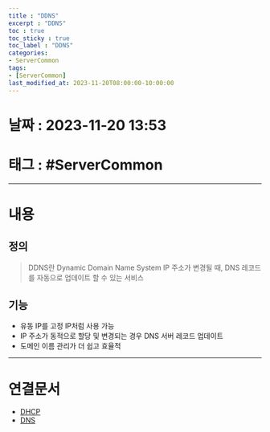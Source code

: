 ```yaml
---
title : "DDNS"
excerpt : "DDNS"
toc : true
toc_sticky : true
toc_label : "DDNS"
categories:
- ServerCommon
tags:
- [ServerCommon]
last_modified_at: 2023-11-20T08:00:00-10:00:00
---
```


# 날짜 : 2023-11-20 13:53

# 태그 : #ServerCommon
---

# 내용

## 정의
> DDNS란
>Dynamic Domain Name System
>IP 주소가 변경될 때, DNS 레코드를 자동으로 업데이트 할 수 있는 서비스

## 기능
- 유동 IP를 고정 IP처럼 사용 가능
- IP 주소가 동적으로 할당 및 변경되는 경우 DNS 서버 레코드 업데이트
- 도메인 이름 관리가 더 쉽고 효율적

---

# 연결문서
- [DHCP](../../통신/통신-DHCP)
- [DNS](../../servercommon/servercommon-DNS)